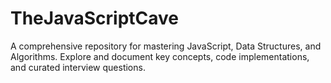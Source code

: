 # TheJavaScriptCave
A comprehensive repository for mastering JavaScript, Data Structures, and Algorithms. Explore and document key concepts, code implementations, and curated interview questions. 
